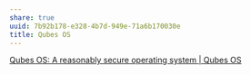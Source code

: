 ```yaml
---
share: true
uuid: 7b92b178-e328-4b7d-949e-71a6b170030e
title: Qubes OS
---
```

[Qubes OS: A reasonably secure operating system | Qubes OS](https://www.qubes-os.org/)
